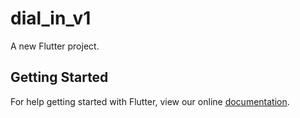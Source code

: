 # dial_in_v1

A new Flutter project.

## Getting Started

For help getting started with Flutter, view our online
[documentation](https://flutter.io/).
